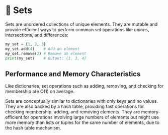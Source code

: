 # 🎯 Sets

Sets are unordered collections of unique elements. They are mutable and provide efficient ways to perform common set operations like unions, intersections, and differences:

```python
my_set = {1, 2, 3}
my_set.add(4)    # Add an element
my_set.remove(2) # Remove an element
print(my_set)    # Output: {1, 3, 4}
```

## Performance and Memory Characteristics

Like dictionaries, set operations such as adding, removing, and checking for membership are O(1) on average.

Sets are conceptually similar to dictionaries with only keys and no values. They are also backed by a hash table, providing fast operations for checking membership, adding, and removing elements. They are memory-efficient for operations involving large numbers of elements but might use more memory than lists or tuples for the same number of elements, due to the hash table mechanism.


